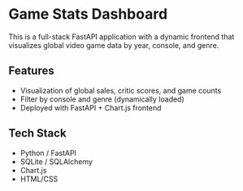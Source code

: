# Game Stats Dashboard

This is a full-stack FastAPI application with a dynamic frontend that visualizes global video game data by year, console, and genre.

## Features

- Visualization of global sales, critic scores, and game counts
- Filter by console and genre (dynamically loaded)
- Deployed with FastAPI + Chart.js frontend

## Tech Stack

- Python / FastAPI
- SQLite / SQLAlchemy
- Chart.js
- HTML/CSS
